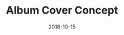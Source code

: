 ---
title: Album Cover Concept
category: design
date: "2018-10-15"
thumbnail: ../assets/design/album.png
description: Goodbye Eden Album
---